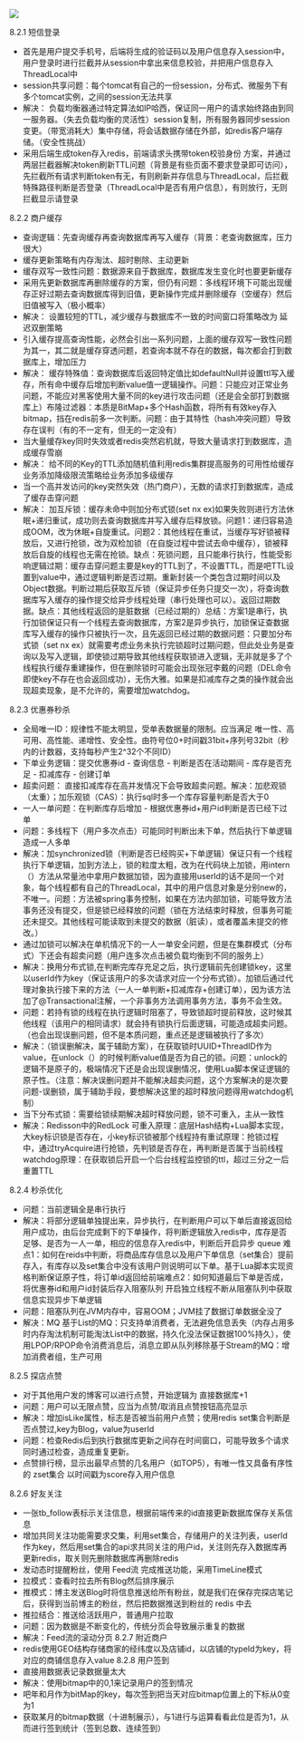 ![](../LEETCODE/pic/点评流程图.png)

8.2.1 短信登录

- 首先是用户提交手机号，后端将生成的验证码以及用户信息存入session中，用户登录时进行拦截并从session中拿出来信息校验，并把用户信息存入ThreadLocal中
- session共享问题：每个tomcat有自己的一份session，分布式、微服务下有多个tomcat实例，之间的session无法共享
- 解决： 负载均衡器通过特定算法如IP哈西，保证同一用户的请求始终路由到同一服务器。（失去负载均衡的灵活性）session复制，所有服务器同步session变更。（带宽消耗大）集中存储，将会话数据存储在外部，如redis客户端存储。（安全性挑战）
- 采用后端生成token存入redis，前端请求头携带token校验身份 方案，并通过两层拦截器解决token刷新TTL问题（背景是有些页面不要求登录即可访问），先拦截所有请求判断token有无，有则刷新并存信息与ThreadLocal，后拦截特殊路径判断是否登录（ThreadLocal中是否有用户信息），有则放行，无则拦截显示请登录

 8.2.2 商户缓存

- 查询逻辑：先查询缓存再查询数据库再写入缓存（背景：老查询数据库，压力很大）
- 缓存更新策略有内存淘汰、超时剔除、主动更新
- 缓存双写一致性问题：数据源来自于数据库，数据库发生变化时也要更新缓存
- 采用先更新数据库再删除缓存的方案，但仍有问题：多线程环境下可能出现缓存正好过期去查询数据库得到旧值，更新操作完成并删除缓存（空缓存）然后旧值被写入（极小概率）
- 解决： 设置较短的TTL，减少缓存与数据库不一致的时间窗口将策略改为 延迟双删策略
- 引入缓存提高查询性能，必然会引出一系列问题，上面的缓存双写一致性问题为其一，其二就是缓存穿透问题，若查询本就不存在的数据，每次都会打到数据库上，增加压力
- 解决： 缓存特殊值：查询数据库后返回特定值比如defaultNull并设置ttl写入缓存，所有命中缓存后增加判断value值一逻辑操作。问题：只能应对正常业务问题，不能应对黑客使用大量不同的key进行攻击问题（还是会全部打到数据库上）布隆过滤器：本质是BitMap+多个Hash函数，将所有有效key存入bitmap，挡在redis前多一次判断。问题：由于其特性（hash冲突问题）导致存在误判（有的不一定有，但无的一定没有）
- 当大量缓存key同时失效或者redis突然宕机就，导致大量请求打到数据库，造成缓存雪崩
- 解决： 给不同的Key的TTL添加随机值利用redis集群提高服务的可用性给缓存业务添加降级限流策略给业务添加多级缓存
- 当一个高并发访问的key突然失效（热门商户），无数的请求打到数据库，造成了缓存击穿问题
- 解决： 加互斥锁：缓存未命中则加分布式锁(set nx ex)如果失败则进行方法休眠+递归重试，成功则去查询数据库并写入缓存后释放锁。问题1：递归容易造成OOM，改为休眠+自旋重试。问题2：其他线程在重试，当缓存写好锁被释放后，又进行抢锁，改为双检加锁（在自旋过程中尝试去命中缓存），锁被释放后自旋的线程也无需在抢锁。缺点：死锁问题，且只能串行执行，性能受影响逻辑过期：缓存击穿问题主要是key的TTL到了，不设置TTL，而是吧TTL设置到value中，通过逻辑判断是否过期。重新封装一个类包含过期时间以及Object数据。判断过期后获取互斥锁（保证异步任务只提交一次），将查询数据库写入缓存的操作提交给异步线程处理（串行处理也可以）。返回过期数据。缺点：其他线程返回的是脏数据（已经过期的）总结：方案1是串行，执行加锁保证只有一个线程去查询数据库，方案2是异步执行，加锁保证查数据库写入缓存的操作只被执行一次，且先返回已经过期的数据问题：只要加分布式锁（set nx ex）就需要考虑业务未执行完锁超时过期问题，但此处业务是查询以及写入逻辑，即使锁过期导致其他线程获取锁进入逻辑，无非就是多了个线程执行缓存重建操作，但在删除锁时可能会出现张冠李戴的问题（DEL命令即使key不存在也会返回成功），无伤大雅。如果是扣减库存之类的操作就会出现超卖现象，是不允许的，需要增加watchdog。 

8.2.3 优惠券秒杀

- 全局唯一ID：规律性不能太明显，受单表数据量的限制。应当满足 唯一性、高可用、高性能、递增性、安全性。由符号位0+时间戳31bit+序列号32bit（秒内的计数器，支持每秒产生2^32个不同ID）
- 下单业务逻辑：提交优惠券id - 查询信息 - 判断是否在活动期间 - 库存是否充足 - 扣减库存 - 创建订单
- 超卖问题： 直接扣减库存在高并发情况下会导致超卖问题。解决：加悲观锁（太重）；加乐观锁（CAS）：执行sql时多一个库存容量判断是否大于0
- 一人一单问题：在判断库存后增加 - 根据优惠券id+用户id判断是否已经下过单
- 问题：多线程下（用户多次点击）可能同时判断出未下单，然后执行下单逻辑造成一人多单
- 解决：加synchronized锁（判断是否已经购买+下单逻辑）保证只有一个线程执行下单逻辑，加到方法上，锁的粒度太粗，改为在代码块上加锁，用intern（）方法从常量池中拿用户数据加锁，因为直接用userId的话不是同一个对象，每个线程都有自己的ThreadLocal，其中的用户信息对象是分别new的，不唯一。问题：方法被spring事务控制，如果在方法内部加锁，可能导致方法事务还没有提交，但是锁已经释放的问题（锁在方法结束时释放，但事务可能还未提交。其他线程可能读取到未提交的数据（脏读），或者覆盖未提交的修改。）
- 通过加锁可以解决在单机情况下的一人一单安全问题，但是在集群模式（分布式）下还会有超卖问题（用户连多次点击被负载均衡到不同的服务上）
- 解决：换用分布式锁,在判断完库存充足之后，执行逻辑前先创建锁key，这里以userId作为key（保证该用户的多次请求对应一个分布式锁）。加锁后通过代理对象执行接下来的方法（一人一单判断+扣减库存+创建订单），因为该方法加了@Transactional注解，一个非事务方法调用事务方法，事务不会生效。
- 问题：若持有锁的线程在执行逻辑时阻塞了，导致锁超时提前释放，这时候其他线程（该用户的相同请求）就会持有锁执行后面逻辑，可能造成超卖问题。（也会出现误删问题，但不是本质问题，重点还是逻辑被执行了多次）
- 解决：（锁误删解决，属于辅助方案），在获取锁时UUID+ThreadID作为value，在unlock（）的时候判断value值是否为自己的锁。问题：unlock的逻辑不是原子的，极端情况下还是会出现误删情况，使用Lua脚本保证逻辑的原子性。（注意：解决误删问题并不能解决超卖问题，这个方案解决的是次要问题-误删锁，属于辅助手段，要想解决这里的超时释放问题得用watchdog机制）
- 当下分布式锁：需要给锁续期解决超时释放问题，锁不可重入，主从一致性
- 解决：Redisson中的RedLock 可重入原理：底层Hash结构+Lua脚本实现，大key标识锁是否存在，小key标识锁被那个线程持有重试原理：抢锁过程中，通过tryAcquire进行抢锁，先判锁是否存在，再判断是否属于当前线程watchdog原理：在获取锁后开启一个后台线程监控锁的ttl，超过三分之一后重置TTL 

8.2.4 秒杀优化

- 问题：当前逻辑全是串行执行
- 解决：将部分逻辑单独提出来，异步执行，在判断用户可以下单后直接返回给用户成功，由后台完成剩下的下单操作，将判断逻辑放入redis中，库存是否足够、是否为一人一单，相应的信息存入redis中，判断后开启异步 queue 难点1：如何在reids中判断，将商品库存信息以及用户下单信息（set集合）提前存入，有库存以及set集合中没有该用户则说明可以下单。基于Lua脚本实现资格判断保证原子性，将订单id返回给前端难点2：如何知道最后下单是否成，将优惠券id和用户id封装后存入阻塞队列 开启独立线程不断从阻塞队列中获取信息实现异步下单逻辑
- 问题：阻塞队列在JVM内存中，容易OOM；JVM挂了数据订单数据全没了
- 解决：MQ 基于List的MQ：只支持单消费者，无法避免信息丢失（内存占用多时内存淘汰机制可能淘汰List中的数据，持久化没法保证数据100%持久），使用LPOP/RPOP命令消费消息后，消息立即从队列移除基于Stream的MQ：增加消费者组，生产可用 

8.2.5 探店点赞

- 对于其他用户发的博客可以进行点赞，开始逻辑为 直接数据库+1
- 问题：用户可以无限点赞，应当为点赞/取消且点赞按钮高亮显示
- 解决：增加isLike属性，标志是否被当前用户点赞；使用redis set集合判断是否点赞过,key为Blog，value为userId
- 问题：检查Redis后到执行数据库更新之间存在时间窗口，可能导致多个请求同时通过检查，造成重复更新。
- 点赞排行榜，显示出最早点赞的几名用户（如TOP5），有唯一性又具备有序性的 zset集合 以时间戳为score存入用户信息 

8.2.6 好友关注

- 一张tb_follow表标示关注信息，根据前端传来的id直接更新数据库保存关系信息
- 增加共同关注功能需要求交集，利用set集合，存储用户的关注列表，userId作为key，然后用set集合的api求共同关注的用户id，关注则先存入数据库再更新redis，取关则先删除数据库再删除redis
- 发动态时提醒粉丝，使用 Feed流 完成推送功能，采用TimeLine模式
- 拉模式：查看时拉去所有Blog然后排序展示
- 推模式：博主发送Blog时将信息推送给所有粉丝，就是我们在保存完探店笔记后，获得到当前博主的粉丝，然后把数据推送到粉丝的 redis 中去
- 推拉结合：推送给活跃用户，普通用户拉取
- 问题：因为数据是不断变化的，传统分页会导致展示重复的数据
- 解决：Feed流的滚动分页 8.2.7 附近商户
- redis使用GEO结构存储商家的经纬度以及店铺id，以店铺的typeId为key，将对应的商铺信息存入value 8.2.8 用户签到
- 直接用数据表记录数据量太大
- 解决：使用bitmap中的0,1来记录用户的签到情况
- 吧年和月作为bitMap的key，每次签到把当天对应bitmap位置上的下标从0变为1
- 获取某月的bitmap数据（十进制展示），与1进行与运算看看此位是否为1，从而进行签到统计（签到总数、连续签到）

